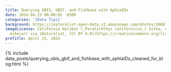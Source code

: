 ```yaml
---
title: Querying OBIS, GBIF, and Fishbase with AphiaIDs
date: 2024-04-23 00:00:01 -0500
categories: '[Data Tips]'
background: https://inaturalist-open-data.s3.amazonaws.com/photos/106810626/large.jpg
imageLicense: California Halibut (_Paralichthys californicus_) Sitka, AK, USA. by
  mikecarr via iNaturalist, [CC BY 4.0](https://creativecommons.org/licenses/by/4.0/)
preTitle: April 23, 2024
---
```


{% include data_posts/querying_obis_gbif_and_fishbase_with_aphiaIDs_cleaned_for_blog.html %}
